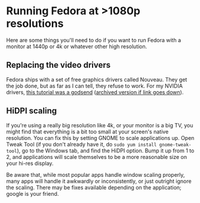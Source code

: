 # Running Fedora at >1080p resolutions

Here are some things you'll need to do if you want to run Fedora with a monitor at 1440p or 4k or whatever other high resolution.

## Replacing the video drivers

Fedora ships with a set of free graphics drivers called Nouveau. They get the job done, but as far as I can tell, they refuse to work. For my NVIDIA drivers, [this tutorial was a godsend](https://kaischroed.wordpress.com/howto-install-nvidia-driver-on-fedora-replacing-nouveau/) ([archived version if link goes down](https://archive.is/M2deU)).

## HiDPI scaling

If you're using a really big resolution like 4k, or your monitor is a big TV, you might find that everything is a bit too small at your screen's native resolution. You can fix this by setting GNOME to scale applications up. Open Tweak Tool (if you don't already have it, do `sudo yum install gnome-tweak-tool`), go to the Windows tab, and find the HiDPI option. Bump it up from 1 to 2, and applications will scale themselves to be a more reasonable size on your hi-res display.

Be aware that, while most popular apps handle window scaling properly, many apps will handle it awkwardly or inconsistently, or just outright ignore the scaling. There may be fixes available depending on the application; google is your friend.

